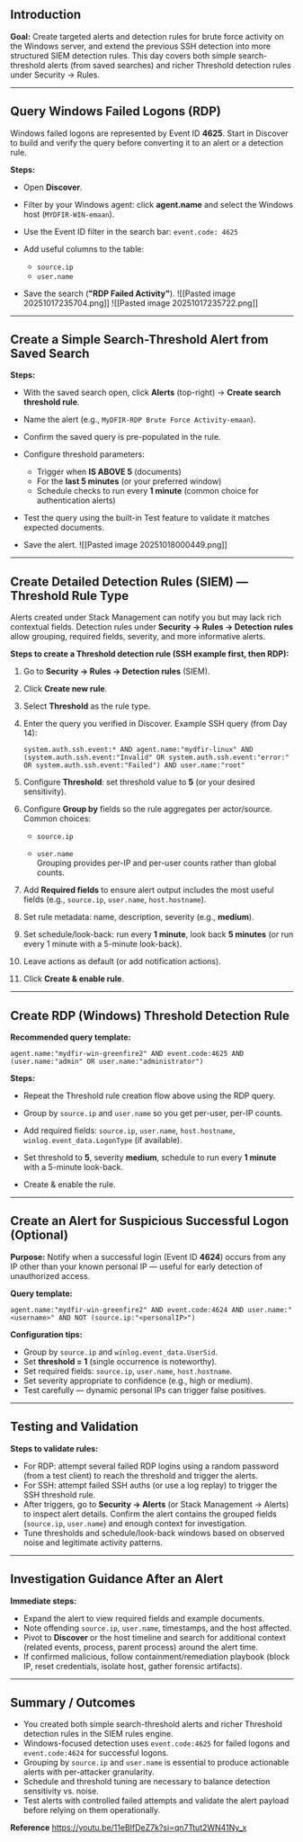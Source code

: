 
## Introduction

**Goal:** Create targeted alerts and detection rules for brute force activity on the Windows server, and extend the previous SSH detection into more structured SIEM detection rules. This day covers both simple search-threshold alerts (from saved searches) and richer Threshold detection rules under Security → Rules.

---

## Query Windows Failed Logons (RDP)

Windows failed logons are represented by Event ID **4625**. Start in Discover to build and verify the query before converting it to an alert or a detection rule.

**Steps:**

- Open **Discover**.
- Filter by your Windows agent: click **agent.name** and select the Windows host (`MYDFIR-WIN-emaan`).
- Use the Event ID filter in the search bar:
    `event.code: 4625`
    
- Add useful columns to the table:
    - `source.ip`
    - `user.name` 
    
- Save the search (**"RDP Failed Activity"**).
    ![[Pasted image 20251017235704.png]]
![[Pasted image 20251017235722.png]]
---

## Create a Simple Search-Threshold Alert from Saved Search

**Steps:**

- With the saved search open, click **Alerts** (top-right) → **Create search threshold rule**.
- Name the alert (e.g., `MyDFIR-RDP Brute Force Activity-emaan`).
- Confirm the saved query is pre-populated in the rule.
- Configure threshold parameters:
    
    - Trigger when **IS ABOVE 5** (documents)
    - For the **last 5 minutes** (or your preferred window)
    - Schedule checks to run every **1 minute** (common choice for authentication alerts)
    
- Test the query using the built-in Test feature to validate it matches expected documents.
- Save the alert.
![[Pasted image 20251018000449.png]]

---

## Create Detailed Detection Rules (SIEM) — Threshold Rule Type

Alerts created under Stack Management can notify you but may lack rich contextual fields. Detection rules under **Security → Rules → Detection rules** allow grouping, required fields, severity, and more informative alerts.

**Steps to create a Threshold detection rule (SSH example first, then RDP):**

1. Go to **Security → Rules → Detection rules** (SIEM).
2. Click **Create new rule**.
3. Select **Threshold** as the rule type.
4. Enter the query you verified in Discover. Example SSH query (from Day 14):
    
    `system.auth.ssh.event:* AND agent.name:"mydfir-linux" AND (system.auth.ssh.event:"Invalid" OR system.auth.ssh.event:"error:" OR system.auth.ssh.event:"Failed") AND user.name:"root"`
    
5. Configure **Threshold**: set threshold value to **5** (or your desired sensitivity).
    
6. Configure **Group by** fields so the rule aggregates per actor/source. Common choices:
    
    - `source.ip`
        
    - `user.name`  
        Grouping provides per-IP and per-user counts rather than global counts.
        
7. Add **Required fields** to ensure alert output includes the most useful fields (e.g., `source.ip`, `user.name`, `host.hostname`).
    
8. Set rule metadata: name, description, severity (e.g., **medium**).
    
9. Set schedule/look-back: run every **1 minute**, look back **5 minutes** (or run every 1 minute with a 5-minute look-back).
    
10. Leave actions as default (or add notification actions).
    
11. Click **Create & enable rule**.
    

---

## Create RDP (Windows) Threshold Detection Rule

**Recommended query template:**

`agent.name:"mydfir-win-greenfire2" AND event.code:4625 AND (user.name:"admin" OR user.name:"administrator")`

**Steps:**

- Repeat the Threshold rule creation flow above using the RDP query.
    
- Group by `source.ip` and `user.name` so you get per-user, per-IP counts.
    
- Add required fields: `source.ip`, `user.name`, `host.hostname`, `winlog.event_data.LogonType` (if available).
    
- Set threshold to **5**, severity **medium**, schedule to run every **1 minute** with a 5-minute look-back.
    
- Create & enable the rule.
    

---

## Create an Alert for Suspicious Successful Logon (Optional)

**Purpose:** Notify when a successful login (Event ID **4624**) occurs from any IP other than your known personal IP — useful for early detection of unauthorized access.

**Query template:**

`agent.name:"mydfir-win-greenfire2" AND event.code:4624 AND user.name:"<username>" AND NOT (source.ip:"<personalIP>")`

**Configuration tips:**

- Group by `source.ip` and `winlog.event_data.UserSid`.
- Set **threshold = 1** (single occurrence is noteworthy).
- Set required fields: `source.ip`, `user.name`, `host.hostname`.
- Set severity appropriate to confidence (e.g., high or medium).
- Test carefully — dynamic personal IPs can trigger false positives.


---

## Testing and Validation

**Steps to validate rules:**

- For RDP: attempt several failed RDP logins using a random password (from a test client) to reach the threshold and trigger the alerts.
- For SSH: attempt failed SSH auths (or use a log replay) to trigger the SSH threshold rule.
- After triggers, go to **Security → Alerts** (or Stack Management → Alerts) to inspect alert details. Confirm the alert contains the grouped fields (`source.ip`, `user.name`) and enough context for investigation.
- Tune thresholds and schedule/look-back windows based on observed noise and legitimate activity patterns.


---

## Investigation Guidance After an Alert

**Immediate steps:**

- Expand the alert to view required fields and example documents.
- Note offending `source.ip`, `user.name`, timestamps, and the host affected.
- Pivot to **Discover** or the host timeline and search for additional context (related events, process, parent process) around the alert time.
- If confirmed malicious, follow containment/remediation playbook (block IP, reset credentials, isolate host, gather forensic artifacts).

---

## Summary / Outcomes

- You created both simple search-threshold alerts and richer Threshold detection rules in the SIEM rules engine.
- Windows-focused detection uses `event.code:4625` for failed logons and `event.code:4624` for successful logons.
- Grouping by `source.ip` and `user.name` is essential to produce actionable alerts with per-attacker granularity.
- Schedule and threshold tuning are necessary to balance detection sensitivity vs. noise.
- Test alerts with controlled failed attempts and validate the alert payload before relying on them operationally.


**Reference**
https://youtu.be/11eBIfDeZ7k?si=qn7Ttut2WN41Ny_x